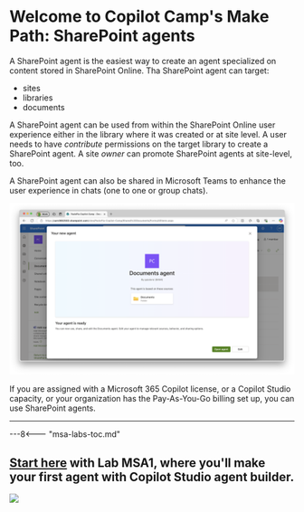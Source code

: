 
# Welcome to Copilot Camp's Make Path: SharePoint agents

A SharePoint agent is the easiest way to create an agent specialized on content stored in SharePoint Online. 
Tha SharePoint agent can target:

- sites
- libraries
- documents

A SharePoint agent can be used from within the SharePoint Online user experience either in the library where it was created or at site level. A user needs to have *contribute* permissions on the target library to create a SharePoint agent. A site *owner* can promote SharePoint agents at site-level, too.

A SharePoint agent can also be shared in Microsoft Teams to enhance the user experience in chats (one to one or group chats).

![The welcome screen when creating a new SharePoint agent in a document library. There is a dialog with the basic information about the new SharePoint agent that is going to be created.](../../../assets/images/make-global-intro/sharepoint-agent-01.png)

If you are assigned with a Microsoft 365 Copilot license, or a Copilot Studio capacity, or your organization has the Pay-As-You-Go billing set up, you can use SharePoint agents.

<hr />

---8<--- "msa-labs-toc.md"

## <a href="./01-first-agent">Start here</a> with Lab MSA1, where you'll make your first agent with Copilot Studio agent builder.

<img src="https://pnptelemetry.azurewebsites.net/copilot-camp/make/sharepoint-agent/index" />